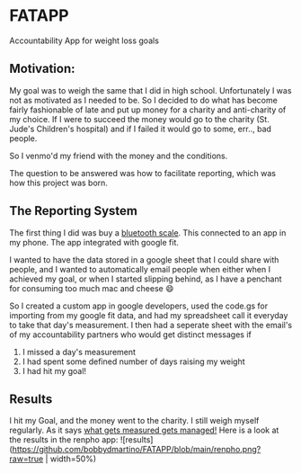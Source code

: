 # FATAPP
Accountability App for weight loss goals

## Motivation:
My goal was to weigh the same that I did in high school. Unfortunately I was not as motivated as I needed to be. So I decided to do what has become fairly fashionable of late and put up money for a charity and anti-charity of my choice. If I were to succeed the money would go to the charity (St. Jude's Children's hospital) and if I failed it would go to some, err.., bad people. 

So I venmo'd my friend with the money and the conditions.

The question to be answered was how to facilitate reporting, which was how this project was born.


## The Reporting System
The first thing I did was buy a [bluetooth scale](https://www.amazon.com/RENPHO-Bluetooth-Bathroom-Composition-Smartphone/dp/B01N1UX8RW). This connected to an app in my phone. The app integrated with google fit. 

I wanted to have the data stored in a google sheet that I could share with people, and I wanted to automatically email people when either when I achieved my goal, or when I started slipping behind, as I have a penchant for consuming too much mac and cheese :smile:

So I created a custom app in google developers, used the code.gs for importing from my google fit data, and had my spreadsheet call it everyday to take that day's measurement. I then had a seperate sheet with the email's of my accountability partners who would get distinct messages if 

1. I missed a day's measurement
2. I had spent some defined number of days raising my weight
3. I had hit my goal!

## Results
I hit my Goal, and the money went to the charity. I still weigh myself regularly. As it says [what gets measured gets managed!](https://en.wikipedia.org/wiki/Peter_Drucker)
Here is a look at the results in the renpho app:
![results](https://github.com/bobbydmartino/FATAPP/blob/main/renpho.png?raw=true | width=50%)

